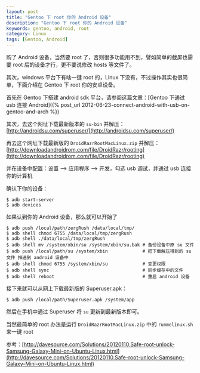 ```yaml
---
layout: post
title: "Gentoo 下 root 你的 Android 设备"
description: "Gentoo 下 root 你的 Android 设备"
keywords: gentoo, android, root
category: Linux
tags: [Gentoo, Android]
---
```


购了 Android 设备，当然要 root 了，否则很多功能用不到，譬如简单的截屏也需要 root 后的设备才行，更不要说修改 hosts 等文件了。

其次，windows 平台下有啥一键 root 的，Linux 下没有，不过操作其实也很简单，下面介绍在 Gentoo 下 root 你的安卓设备。

首先在 Gentoo 下搭建 android sdk 平台，请参阅这篇文章：[Gentoo 下通过 usb 连接 Android]({% post_url 2012-06-23-connect-android-with-usb-on-gentoo-and-arch %})

<!-- more -->

其次，去这个网址下载最新版本的 `su-bin` 并解压：[http://androidsu.com/superuser/](http://androidsu.com/superuser/)

再去这个网址下载最新版的 `DroidRazrRootMacLinux.zip` 并解压：[http://downloadandroidrom.com/file/DroidRazr/rooting](http://downloadandroidrom.com/file/DroidRazr/rooting)

并在设备中配置：设置 –> 应用程序 –> 开发，勾选 usb 调试，并通过 usb 连接你的计算机

确认下你的设备：

    $ adb start-server
    $ adb devices

如果认到你的 Android 设备，那么就可以开始了

    $ adb push /local/path/zergRush /data/local/tmp/
    $ adb shell chmod 6755 /data/local/tmp/zergRush
    $ adb shell ./data/local/tmp/zergRush
    $ adb shell mv /system/xbin/su /system/xbin/su.bak # 备份设备中原 su 文件
    $ adb push /local/path/su /system/xbin             # 把下载解压得到的 su 文件 推送到 android 设备中
    $ adb shell chmod 6755 /system/xbin/su             # 变更权限
    $ adb shell sync                                   # 同步缓存中的文件
    $ adb shell reboot                                 # 重启 android 设备

接下来就可以从网上下载最新版的 Superuser.apk：

    $ adb push /local/path/Superuser.apk /system/app

然后在手机中通过 Superuser 将 `su` 更新到最新版本即可。

当然最简单的 root 办法是运行 `DroidRazrRootMacLinux.zip` 中的 `runmelinux.sh` 来一键 root

参考：[http://davesource.com/Solutions/20120110.Safe-root-unlock-Samsung-Galaxy-Mini-on-Ubuntu-Linux.html](http://davesource.com/Solutions/20120110.Safe-root-unlock-Samsung-Galaxy-Mini-on-Ubuntu-Linux.html)
